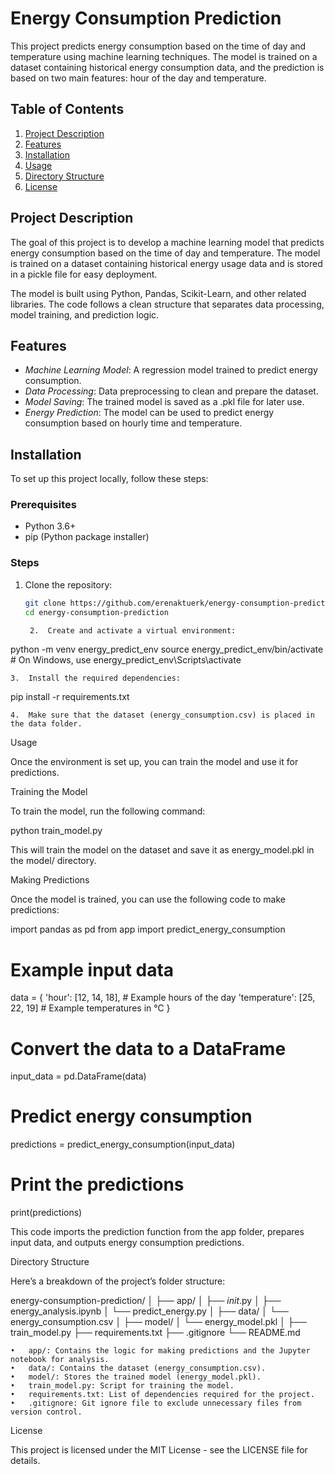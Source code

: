 ﻿# Energy Consumption Prediction

This project predicts energy consumption based on the time of day and temperature using machine learning techniques. The model is trained on a dataset containing historical energy consumption data, and the prediction is based on two main features: hour of the day and temperature.

## Table of Contents

1. [Project Description](#project-description)
2. [Features](#features)
3. [Installation](#installation)
4. [Usage](#usage)
5. [Directory Structure](#directory-structure)
6. [License](#license)

## Project Description

The goal of this project is to develop a machine learning model that predicts energy consumption based on the time of day and temperature. The model is trained on a dataset containing historical energy usage data and is stored in a pickle file for easy deployment.

The model is built using Python, Pandas, Scikit-Learn, and other related libraries. The code follows a clean structure that separates data processing, model training, and prediction logic.

## Features

- *Machine Learning Model*: A regression model trained to predict energy consumption.
- *Data Processing*: Data preprocessing to clean and prepare the dataset.
- *Model Saving*: The trained model is saved as a .pkl file for later use.
- *Energy Prediction*: The model can be used to predict energy consumption based on hourly time and temperature.

## Installation

To set up this project locally, follow these steps:

### Prerequisites

- Python 3.6+
- pip (Python package installer)

### Steps

1. Clone the repository:
   ```bash
   git clone https://github.com/erenaktuerk/energy-consumption-prediction.git
   cd energy-consumption-prediction

	2.	Create and activate a virtual environment:

python -m venv energy_predict_env
source energy_predict_env/bin/activate  # On Windows, use energy_predict_env\Scripts\activate


	3.	Install the required dependencies:

pip install -r requirements.txt


	4.	Make sure that the dataset (energy_consumption.csv) is placed in the data folder.

Usage

Once the environment is set up, you can train the model and use it for predictions.

Training the Model

To train the model, run the following command:

python train_model.py

This will train the model on the dataset and save it as energy_model.pkl in the model/ directory.

Making Predictions

Once the model is trained, you can use the following code to make predictions:

import pandas as pd
from app import predict_energy_consumption

# Example input data
data = {
    'hour': [12, 14, 18],  # Example hours of the day
    'temperature': [25, 22, 19]  # Example temperatures in °C
}

# Convert the data to a DataFrame
input_data = pd.DataFrame(data)

# Predict energy consumption
predictions = predict_energy_consumption(input_data)

# Print the predictions
print(predictions)

This code imports the prediction function from the app folder, prepares input data, and outputs energy consumption predictions.

Directory Structure

Here’s a breakdown of the project’s folder structure:

energy-consumption-prediction/
│
├── app/
│   ├── _init_.py
│   ├── energy_analysis.ipynb
│   └── predict_energy.py
│
├── data/
│   └── energy_consumption.csv
│
├── model/
│   └── energy_model.pkl
│
├── train_model.py
├── requirements.txt
├── .gitignore
└── README.md

	•	app/: Contains the logic for making predictions and the Jupyter notebook for analysis.
	•	data/: Contains the dataset (energy_consumption.csv).
	•	model/: Stores the trained model (energy_model.pkl).
	•	train_model.py: Script for training the model.
	•	requirements.txt: List of dependencies required for the project.
	•	.gitignore: Git ignore file to exclude unnecessary files from version control.

License

This project is licensed under the MIT License - see the LICENSE file for details.
